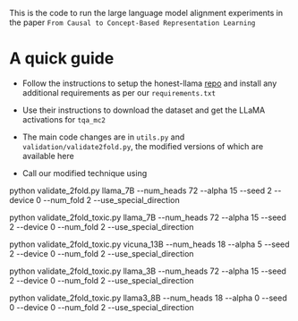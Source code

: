 This is the code to run the large language model alignment experiments in the paper ```From Causal to Concept-Based Representation Learning```

# A quick guide

- Follow the instructions to setup the honest-llama [repo](https://github.com/likenneth/honest_llama) and install any additional requirements as per our ```requirements.txt```

- Use their instructions to download the dataset and get the LLaMA activations for ```tqa_mc2```

- The main code changes are in ```utils.py``` and ```validation/validate2fold.py```, the modified versions of which are available here

- Call our modified technique using

python validate_2fold.py llama_7B --num_heads 72 --alpha 15 --seed 2 --device 0 --num_fold 2 --use_special_direction

python validate_2fold_toxic.py llama_7B --num_heads 72 --alpha 15 --seed 2 --device 0 --num_fold 2 --use_special_direction

python validate_2fold_toxic.py vicuna_13B --num_heads 18 --alpha 5 --seed 2 --device 0 --num_fold 2 --use_special_direction

python validate_2fold_toxic.py llama_3B --num_heads 72 --alpha 15 --seed 2 --device 0 --num_fold 2 --use_special_direction

python validate_2fold_toxic.py llama3_8B --num_heads 18 --alpha 0 --seed 0 --device 0 --num_fold 2 --use_special_direction

